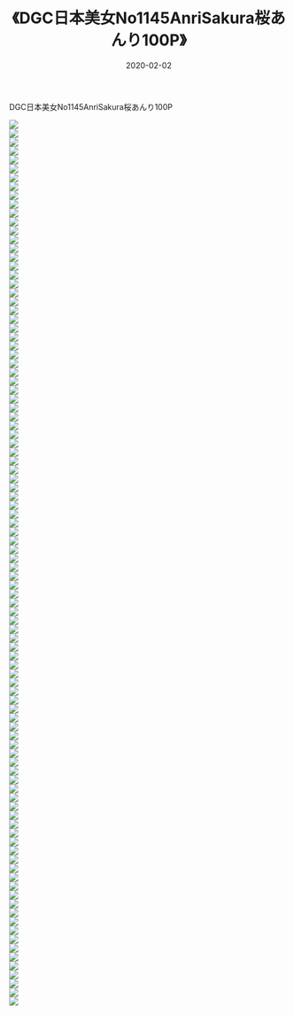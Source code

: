 ﻿---
layout: post
title:  《DGC日本美女No1145AnriSakura桜あんり100P》
date:   2020-02-02
img: http://img.660000.xyz/Sharelink/性感/2020/DGC日本美女No1145AnriSakura桜あんり100P/000.jpg
categories: [美女, 清纯, 唯美]
---

DGC日本美女No1145AnriSakura桜あんり100P

  ![](http://img.660000.xyz/Sharelink/性感/2020/DGC日本美女No1145AnriSakura桜あんり100P/001.jpg) <br> ![](http://img.660000.xyz/Sharelink/性感/2020/DGC日本美女No1145AnriSakura桜あんり100P/002.jpg) <br> ![](http://img.660000.xyz/Sharelink/性感/2020/DGC日本美女No1145AnriSakura桜あんり100P/003.jpg) <br> ![](http://img.660000.xyz/Sharelink/性感/2020/DGC日本美女No1145AnriSakura桜あんり100P/004.jpg) <br> ![](http://img.660000.xyz/Sharelink/性感/2020/DGC日本美女No1145AnriSakura桜あんり100P/005.jpg) <br> ![](http://img.660000.xyz/Sharelink/性感/2020/DGC日本美女No1145AnriSakura桜あんり100P/006.jpg) <br> ![](http://img.660000.xyz/Sharelink/性感/2020/DGC日本美女No1145AnriSakura桜あんり100P/007.jpg) <br> ![](http://img.660000.xyz/Sharelink/性感/2020/DGC日本美女No1145AnriSakura桜あんり100P/008.jpg) <br> ![](http://img.660000.xyz/Sharelink/性感/2020/DGC日本美女No1145AnriSakura桜あんり100P/009.jpg) <br> ![](http://img.660000.xyz/Sharelink/性感/2020/DGC日本美女No1145AnriSakura桜あんり100P/010.jpg) <br> ![](http://img.660000.xyz/Sharelink/性感/2020/DGC日本美女No1145AnriSakura桜あんり100P/011.jpg) <br> ![](http://img.660000.xyz/Sharelink/性感/2020/DGC日本美女No1145AnriSakura桜あんり100P/012.jpg) <br> ![](http://img.660000.xyz/Sharelink/性感/2020/DGC日本美女No1145AnriSakura桜あんり100P/013.jpg) <br> ![](http://img.660000.xyz/Sharelink/性感/2020/DGC日本美女No1145AnriSakura桜あんり100P/014.jpg) <br> ![](http://img.660000.xyz/Sharelink/性感/2020/DGC日本美女No1145AnriSakura桜あんり100P/015.jpg) <br> ![](http://img.660000.xyz/Sharelink/性感/2020/DGC日本美女No1145AnriSakura桜あんり100P/016.jpg) <br> ![](http://img.660000.xyz/Sharelink/性感/2020/DGC日本美女No1145AnriSakura桜あんり100P/017.jpg) <br> ![](http://img.660000.xyz/Sharelink/性感/2020/DGC日本美女No1145AnriSakura桜あんり100P/018.jpg) <br> ![](http://img.660000.xyz/Sharelink/性感/2020/DGC日本美女No1145AnriSakura桜あんり100P/019.jpg) <br> ![](http://img.660000.xyz/Sharelink/性感/2020/DGC日本美女No1145AnriSakura桜あんり100P/020.jpg) <br> ![](http://img.660000.xyz/Sharelink/性感/2020/DGC日本美女No1145AnriSakura桜あんり100P/021.jpg) <br> ![](http://img.660000.xyz/Sharelink/性感/2020/DGC日本美女No1145AnriSakura桜あんり100P/022.jpg) <br> ![](http://img.660000.xyz/Sharelink/性感/2020/DGC日本美女No1145AnriSakura桜あんり100P/023.jpg) <br> ![](http://img.660000.xyz/Sharelink/性感/2020/DGC日本美女No1145AnriSakura桜あんり100P/024.jpg) <br> ![](http://img.660000.xyz/Sharelink/性感/2020/DGC日本美女No1145AnriSakura桜あんり100P/025.jpg) <br> ![](http://img.660000.xyz/Sharelink/性感/2020/DGC日本美女No1145AnriSakura桜あんり100P/026.jpg) <br> ![](http://img.660000.xyz/Sharelink/性感/2020/DGC日本美女No1145AnriSakura桜あんり100P/027.jpg) <br> ![](http://img.660000.xyz/Sharelink/性感/2020/DGC日本美女No1145AnriSakura桜あんり100P/028.jpg) <br> ![](http://img.660000.xyz/Sharelink/性感/2020/DGC日本美女No1145AnriSakura桜あんり100P/029.jpg) <br> ![](http://img.660000.xyz/Sharelink/性感/2020/DGC日本美女No1145AnriSakura桜あんり100P/030.jpg) <br> ![](http://img.660000.xyz/Sharelink/性感/2020/DGC日本美女No1145AnriSakura桜あんり100P/031.jpg) <br> ![](http://img.660000.xyz/Sharelink/性感/2020/DGC日本美女No1145AnriSakura桜あんり100P/032.jpg) <br> ![](http://img.660000.xyz/Sharelink/性感/2020/DGC日本美女No1145AnriSakura桜あんり100P/033.jpg) <br> ![](http://img.660000.xyz/Sharelink/性感/2020/DGC日本美女No1145AnriSakura桜あんり100P/034.jpg) <br> ![](http://img.660000.xyz/Sharelink/性感/2020/DGC日本美女No1145AnriSakura桜あんり100P/035.jpg) <br> ![](http://img.660000.xyz/Sharelink/性感/2020/DGC日本美女No1145AnriSakura桜あんり100P/036.jpg) <br> ![](http://img.660000.xyz/Sharelink/性感/2020/DGC日本美女No1145AnriSakura桜あんり100P/037.jpg) <br> ![](http://img.660000.xyz/Sharelink/性感/2020/DGC日本美女No1145AnriSakura桜あんり100P/038.jpg) <br> ![](http://img.660000.xyz/Sharelink/性感/2020/DGC日本美女No1145AnriSakura桜あんり100P/039.jpg) <br> ![](http://img.660000.xyz/Sharelink/性感/2020/DGC日本美女No1145AnriSakura桜あんり100P/040.jpg) <br> ![](http://img.660000.xyz/Sharelink/性感/2020/DGC日本美女No1145AnriSakura桜あんり100P/041.jpg) <br> ![](http://img.660000.xyz/Sharelink/性感/2020/DGC日本美女No1145AnriSakura桜あんり100P/042.jpg) <br> ![](http://img.660000.xyz/Sharelink/性感/2020/DGC日本美女No1145AnriSakura桜あんり100P/043.jpg) <br> ![](http://img.660000.xyz/Sharelink/性感/2020/DGC日本美女No1145AnriSakura桜あんり100P/044.jpg) <br> ![](http://img.660000.xyz/Sharelink/性感/2020/DGC日本美女No1145AnriSakura桜あんり100P/045.jpg) <br> ![](http://img.660000.xyz/Sharelink/性感/2020/DGC日本美女No1145AnriSakura桜あんり100P/046.jpg) <br> ![](http://img.660000.xyz/Sharelink/性感/2020/DGC日本美女No1145AnriSakura桜あんり100P/047.jpg) <br> ![](http://img.660000.xyz/Sharelink/性感/2020/DGC日本美女No1145AnriSakura桜あんり100P/048.jpg) <br> ![](http://img.660000.xyz/Sharelink/性感/2020/DGC日本美女No1145AnriSakura桜あんり100P/049.jpg) <br> ![](http://img.660000.xyz/Sharelink/性感/2020/DGC日本美女No1145AnriSakura桜あんり100P/050.jpg) <br> ![](http://img.660000.xyz/Sharelink/性感/2020/DGC日本美女No1145AnriSakura桜あんり100P/051.jpg) <br> ![](http://img.660000.xyz/Sharelink/性感/2020/DGC日本美女No1145AnriSakura桜あんり100P/052.jpg) <br> ![](http://img.660000.xyz/Sharelink/性感/2020/DGC日本美女No1145AnriSakura桜あんり100P/053.jpg) <br> ![](http://img.660000.xyz/Sharelink/性感/2020/DGC日本美女No1145AnriSakura桜あんり100P/054.jpg) <br> ![](http://img.660000.xyz/Sharelink/性感/2020/DGC日本美女No1145AnriSakura桜あんり100P/055.jpg) <br> ![](http://img.660000.xyz/Sharelink/性感/2020/DGC日本美女No1145AnriSakura桜あんり100P/056.jpg) <br> ![](http://img.660000.xyz/Sharelink/性感/2020/DGC日本美女No1145AnriSakura桜あんり100P/057.jpg) <br> ![](http://img.660000.xyz/Sharelink/性感/2020/DGC日本美女No1145AnriSakura桜あんり100P/058.jpg) <br> ![](http://img.660000.xyz/Sharelink/性感/2020/DGC日本美女No1145AnriSakura桜あんり100P/059.jpg) <br> ![](http://img.660000.xyz/Sharelink/性感/2020/DGC日本美女No1145AnriSakura桜あんり100P/060.jpg) <br> ![](http://img.660000.xyz/Sharelink/性感/2020/DGC日本美女No1145AnriSakura桜あんり100P/061.jpg) <br> ![](http://img.660000.xyz/Sharelink/性感/2020/DGC日本美女No1145AnriSakura桜あんり100P/062.jpg) <br> ![](http://img.660000.xyz/Sharelink/性感/2020/DGC日本美女No1145AnriSakura桜あんり100P/063.jpg) <br> ![](http://img.660000.xyz/Sharelink/性感/2020/DGC日本美女No1145AnriSakura桜あんり100P/064.jpg) <br> ![](http://img.660000.xyz/Sharelink/性感/2020/DGC日本美女No1145AnriSakura桜あんり100P/065.jpg) <br> ![](http://img.660000.xyz/Sharelink/性感/2020/DGC日本美女No1145AnriSakura桜あんり100P/066.jpg) <br> ![](http://img.660000.xyz/Sharelink/性感/2020/DGC日本美女No1145AnriSakura桜あんり100P/067.jpg) <br> ![](http://img.660000.xyz/Sharelink/性感/2020/DGC日本美女No1145AnriSakura桜あんり100P/068.jpg) <br> ![](http://img.660000.xyz/Sharelink/性感/2020/DGC日本美女No1145AnriSakura桜あんり100P/069.jpg) <br> ![](http://img.660000.xyz/Sharelink/性感/2020/DGC日本美女No1145AnriSakura桜あんり100P/070.jpg) <br> ![](http://img.660000.xyz/Sharelink/性感/2020/DGC日本美女No1145AnriSakura桜あんり100P/071.jpg) <br> ![](http://img.660000.xyz/Sharelink/性感/2020/DGC日本美女No1145AnriSakura桜あんり100P/072.jpg) <br> ![](http://img.660000.xyz/Sharelink/性感/2020/DGC日本美女No1145AnriSakura桜あんり100P/073.jpg) <br> ![](http://img.660000.xyz/Sharelink/性感/2020/DGC日本美女No1145AnriSakura桜あんり100P/074.jpg) <br> ![](http://img.660000.xyz/Sharelink/性感/2020/DGC日本美女No1145AnriSakura桜あんり100P/075.jpg) <br> ![](http://img.660000.xyz/Sharelink/性感/2020/DGC日本美女No1145AnriSakura桜あんり100P/076.jpg) <br> ![](http://img.660000.xyz/Sharelink/性感/2020/DGC日本美女No1145AnriSakura桜あんり100P/077.jpg) <br> ![](http://img.660000.xyz/Sharelink/性感/2020/DGC日本美女No1145AnriSakura桜あんり100P/078.jpg) <br> ![](http://img.660000.xyz/Sharelink/性感/2020/DGC日本美女No1145AnriSakura桜あんり100P/079.jpg) <br> ![](http://img.660000.xyz/Sharelink/性感/2020/DGC日本美女No1145AnriSakura桜あんり100P/080.jpg) <br> ![](http://img.660000.xyz/Sharelink/性感/2020/DGC日本美女No1145AnriSakura桜あんり100P/081.jpg) <br> ![](http://img.660000.xyz/Sharelink/性感/2020/DGC日本美女No1145AnriSakura桜あんり100P/082.jpg) <br> ![](http://img.660000.xyz/Sharelink/性感/2020/DGC日本美女No1145AnriSakura桜あんり100P/083.jpg) <br> ![](http://img.660000.xyz/Sharelink/性感/2020/DGC日本美女No1145AnriSakura桜あんり100P/084.jpg) <br> ![](http://img.660000.xyz/Sharelink/性感/2020/DGC日本美女No1145AnriSakura桜あんり100P/085.jpg) <br> ![](http://img.660000.xyz/Sharelink/性感/2020/DGC日本美女No1145AnriSakura桜あんり100P/086.jpg) <br> ![](http://img.660000.xyz/Sharelink/性感/2020/DGC日本美女No1145AnriSakura桜あんり100P/087.jpg) <br> ![](http://img.660000.xyz/Sharelink/性感/2020/DGC日本美女No1145AnriSakura桜あんり100P/088.jpg) <br> ![](http://img.660000.xyz/Sharelink/性感/2020/DGC日本美女No1145AnriSakura桜あんり100P/089.jpg) <br> ![](http://img.660000.xyz/Sharelink/性感/2020/DGC日本美女No1145AnriSakura桜あんり100P/090.jpg) <br> ![](http://img.660000.xyz/Sharelink/性感/2020/DGC日本美女No1145AnriSakura桜あんり100P/091.jpg) <br> ![](http://img.660000.xyz/Sharelink/性感/2020/DGC日本美女No1145AnriSakura桜あんり100P/092.jpg) <br> ![](http://img.660000.xyz/Sharelink/性感/2020/DGC日本美女No1145AnriSakura桜あんり100P/093.jpg) <br> ![](http://img.660000.xyz/Sharelink/性感/2020/DGC日本美女No1145AnriSakura桜あんり100P/094.jpg) <br> ![](http://img.660000.xyz/Sharelink/性感/2020/DGC日本美女No1145AnriSakura桜あんり100P/095.jpg) <br> ![](http://img.660000.xyz/Sharelink/性感/2020/DGC日本美女No1145AnriSakura桜あんり100P/096.jpg) <br> ![](http://img.660000.xyz/Sharelink/性感/2020/DGC日本美女No1145AnriSakura桜あんり100P/097.jpg) <br> ![](http://img.660000.xyz/Sharelink/性感/2020/DGC日本美女No1145AnriSakura桜あんり100P/098.jpg) <br> ![](http://img.660000.xyz/Sharelink/性感/2020/DGC日本美女No1145AnriSakura桜あんり100P/099.jpg) <br> ![](http://img.660000.xyz/Sharelink/性感/2020/DGC日本美女No1145AnriSakura桜あんり100P/100.jpg) <br>